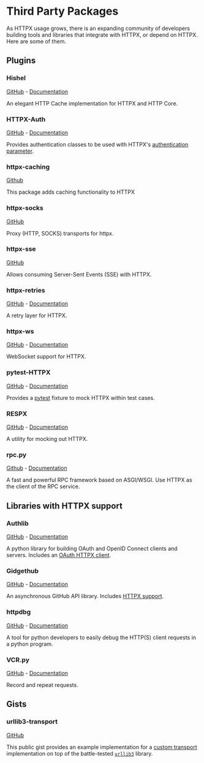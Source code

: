 # Third Party Packages

As HTTPX usage grows, there is an expanding community of developers building tools and libraries that integrate with HTTPX, or depend on HTTPX. Here are some of them.

<!-- NOTE: Entries are alphabetised. -->

## Plugins

### Hishel

[GitHub](https://github.com/karpetrosyan/hishel) - [Documentation](https://hishel.com/)

An elegant HTTP Cache implementation for HTTPX and HTTP Core.

### HTTPX-Auth

[GitHub](https://github.com/Colin-b/httpx_auth) - [Documentation](https://colin-b.github.io/httpx_auth/)

Provides authentication classes to be used with HTTPX's [authentication parameter](advanced/authentication.md#customizing-authentication).

### httpx-caching

[Github](https://github.com/johtso/httpx-caching)

This package adds caching functionality to HTTPX

### httpx-socks

[GitHub](https://github.com/romis2012/httpx-socks)

Proxy (HTTP, SOCKS) transports for httpx.

### httpx-sse

[GitHub](https://github.com/florimondmanca/httpx-sse)

Allows consuming Server-Sent Events (SSE) with HTTPX.

### httpx-retries

[GitHub](https://github.com/will-ockmore/httpx-retries) - [Documentation](https://will-ockmore.github.io/httpx-retries/)

A retry layer for HTTPX.

### httpx-ws

[GitHub](https://github.com/frankie567/httpx-ws) - [Documentation](https://frankie567.github.io/httpx-ws/)

WebSocket support for HTTPX.

### pytest-HTTPX

[GitHub](https://github.com/Colin-b/pytest_httpx) - [Documentation](https://colin-b.github.io/pytest_httpx/)

Provides a [pytest](https://docs.pytest.org/en/latest/) fixture to mock HTTPX within test cases.

### RESPX

[GitHub](https://github.com/lundberg/respx) - [Documentation](https://lundberg.github.io/respx/)

A utility for mocking out HTTPX.

### rpc.py

[Github](https://github.com/abersheeran/rpc.py) - [Documentation](https://github.com/abersheeran/rpc.py#rpcpy)

A fast and powerful RPC framework based on ASGI/WSGI. Use HTTPX as the client of the RPC service.

## Libraries with HTTPX support

### Authlib

[GitHub](https://github.com/lepture/authlib) - [Documentation](https://docs.authlib.org/en/latest/)

A python library for building OAuth and OpenID Connect clients and servers. Includes an [OAuth HTTPX client](https://docs.authlib.org/en/latest/client/httpx.html).

### Gidgethub

[GitHub](https://github.com/brettcannon/gidgethub) - [Documentation](https://gidgethub.readthedocs.io/en/latest/index.html)

An asynchronous GitHub API library. Includes [HTTPX support](https://gidgethub.readthedocs.io/en/latest/httpx.html).

### httpdbg

[GitHub](https://github.com/cle-b/httpdbg) - [Documentation](https://httpdbg.readthedocs.io/)

A tool for python developers to easily debug the HTTP(S) client requests in a python program.

### VCR.py

[GitHub](https://github.com/kevin1024/vcrpy) - [Documentation](https://vcrpy.readthedocs.io/)

Record and repeat requests.

## Gists

### urllib3-transport

[GitHub](https://gist.github.com/florimondmanca/d56764d78d748eb9f73165da388e546e)

This public gist provides an example implementation for a [custom transport](advanced/transports.md#custom-transports) implementation on top of the battle-tested [`urllib3`](https://urllib3.readthedocs.io) library.
